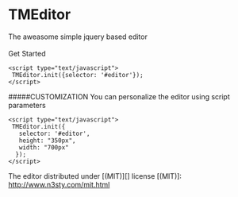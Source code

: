# TMEditor
The aweasome simple jquery based editor<br><br>
Get Started
  
    <script type="text/javascript">
     TMEditor.init({selector: '#editor'});
    </script>

#####CUSTOMIZATION
You can personalize the editor using script parameters</b>

    <script type="text/javascript">
     TMEditor.init({
       selector: '#editor',
       height: "350px",
       width: "700px"
      });
    </script>

The editor distributed under [(MIT)][] license
[(MIT)]: http://www.n3sty.com/mit.html
